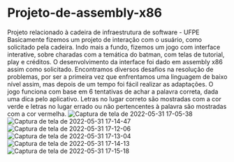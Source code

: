 # Projeto-de-assembly-x86
Projeto relacionado à cadeira de infraestrutura de software - UFPE
Basicamente fizemos um projeto de interação com o usuário, como solicitado pela cadeira.
Indo mais a fundo, fizemos um jogo com interface interative, sobre charadas com a temática do batman, com telas de tutorial, play e créditos.
O desenvolvimento da interface foi dado em assembly x86 assim como solicitado.
Encontramos diversos desafios na resolução de problemas, por ser a primeira vez que enfrentamos uma linguagem de baixo nível assim, mas depois de um tempo foi fácil realizar as adaptações.
O jogo funciona com base em 6 tentativas de achar a palavra correta, dada uma dica pelo aplicativo. Letras no lugar correto são mostradas com a cor verde e letras no lugar errado ou não pertencentes à palavra são mostradas com a cor vermelha.
![Captura de tela de 2022-05-31 17-05-38](https://user-images.githubusercontent.com/89420808/171277134-81ae3c5c-4d27-4fc3-a8a6-0dfc87f121da.png)
![Captura de tela de 2022-05-31 17-14-47](https://user-images.githubusercontent.com/89420808/171277336-0997b5e2-c7dc-421e-b29b-c967efaac031.png)
![Captura de tela de 2022-05-31 17-12-06](https://user-images.githubusercontent.com/89420808/171277331-14b262d0-30fc-4f79-96e2-65b50f474d91.png)
![Captura de tela de 2022-05-31 17-13-04](https://user-images.githubusercontent.com/89420808/171277334-0ebc273b-804e-403c-9a2a-3030da46ceb7.png)
![Captura de tela de 2022-05-31 17-14-13](https://user-images.githubusercontent.com/89420808/171277335-8f8d67f2-7b3d-4f9a-8e4d-64c7b7096048.png)
![Captura de tela de 2022-05-31 17-15-18](https://user-images.githubusercontent.com/89420808/171277339-d9532ab6-c648-436a-8229-e9c14fa92741.png)

